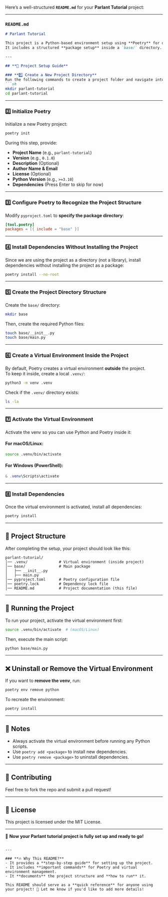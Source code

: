 Here’s a well-structured **`README.md`** for your **Parlant Tutorial** project:  

---

### **`README.md`**
```md
# Parlant Tutorial

This project is a Python-based environment setup using **Poetry** for dependency management.  
It includes a structured **package setup** inside a `base/` directory.

---

## **🚀 Project Setup Guide**

### **1️⃣ Create a New Project Directory**
Run the following commands to create a project folder and navigate into it:
```sh
mkdir parlant-tutorial
cd parlant-tutorial
```

---

### **2️⃣ Initialize Poetry**
Initialize a new Poetry project:
```sh
poetry init
```
During this step, provide:
- **Project Name** (e.g., `parlant-tutorial`)
- **Version** (e.g., `0.1.0`)
- **Description** (Optional)
- **Author Name & Email**
- **License** (Optional)
- **Python Version** (e.g., `>=3.10`)
- **Dependencies** (Press Enter to skip for now)

---

### **3️⃣ Configure Poetry to Recognize the Project Structure**
Modify `pyproject.toml` to **specify the package directory**:
```toml
[tool.poetry]
packages = [{ include = "base" }]
```

---

### **4️⃣ Install Dependencies Without Installing the Project**
Since we are using the project as a directory (not a library), install dependencies without installing the project as a package:
```sh
poetry install --no-root
```

---

### **5️⃣ Create the Project Directory Structure**
Create the `base/` directory:
```sh
mkdir base
```
Then, create the required Python files:
```sh
touch base/__init__.py
touch base/main.py
```

---

### **6️⃣ Create a Virtual Environment Inside the Project**
By default, Poetry creates a virtual environment **outside** the project.  
To keep it inside, create a local `.venv/`:
```sh
python3 -m venv .venv
```
Check if the `.venv/` directory exists:
```sh
ls -la
```

---

### **7️⃣ Activate the Virtual Environment**
Activate the venv so you can use Python and Poetry inside it:

#### **For macOS/Linux:**
```sh
source .venv/bin/activate
```

#### **For Windows (PowerShell):**
```powershell
& .venv\Scripts\activate
```

---

### **8️⃣ Install Dependencies**
Once the virtual environment is activated, install all dependencies:
```sh
poetry install
```

---

## **📂 Project Structure**
After completing the setup, your project should look like this:
```
parlant-tutorial/
│── .venv/              # Virtual environment (inside project)
│── base/               # Main package
│   ├── __init__.py
│   ├── main.py
│── pyproject.toml      # Poetry configuration file
│── poetry.lock         # Dependency lock file
│── README.md           # Project documentation (this file)
```

---

## **🎯 Running the Project**
To run your project, activate the virtual environment first:
```sh
source .venv/bin/activate  # (macOS/Linux)
```
Then, execute the main script:
```sh
python base/main.py
```

---

## **❌ Uninstall or Remove the Virtual Environment**
If you want to **remove the venv**, run:
```sh
poetry env remove python
```

To recreate the environment:
```sh
poetry install
```

---

## **📌 Notes**
- Always activate the virtual environment before running any Python scripts.
- Use `poetry add <package>` to install new dependencies.
- Use `poetry remove <package>` to uninstall dependencies.

---

## **🤝 Contributing**
Feel free to fork the repo and submit a pull request!

---

## **📜 License**
This project is licensed under the MIT License.

---

🚀 **Now your Parlant tutorial project is fully set up and ready to go!**  
```

---

### **🔥 Why This README?**
- It provides a **step-by-step guide** for setting up the project.
- It includes **important commands** for Poetry and virtual environment management.
- It **documents** the project structure and **how to run** it.

This README should serve as a **quick reference** for anyone using your project! 🚀 Let me know if you'd like to add more details!